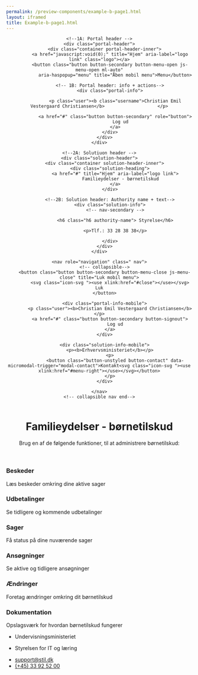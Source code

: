 ```yaml
--- 
permalink: /preview-components/example-b-page1.html
layout: iframed 
title: Example-b-page1.html
---
```

<header class="header" role="banner">

    <!--1A: Portal header -->
    <div class="portal-header">
        <div class="container portal-header-inner">
            <a href="javascript:void(0);" title="Hjem" aria-label="logo link" class="logo"></a>
            <button class="button button-secondary button-menu-open js-menu-open ml-auto"
                aria-haspopup="menu" title="Åben mobil menu">Menu</button>

            <!-- 1B: Portal header: info + actions-->
            <div class="portal-info">

                <p class="user"><b class="username">Christian Emil Vestergaard Christiansen</b>                    </p>

                <a href="#" class="button button-secondary" role="button">
                    Log ud
                </a>
            </div>
        </div>
    </div>

    <!--2A: Solutiuon header -->
    <div class="solution-header">
        <div class="container solution-header-inner">
            <div class="solution-heading">
                <a href="#" title="Hjem" aria-label="logo link">
                    Familieydelser - børnetilskud
                </a>
            </div>

            <!--2B: Solution header: Authority name + text-->
            <div class="solution-info">
                <!-- nav-secondary -->

                <h6 class="h6 authority-name"> Styrelse</h6>

                <p>Tlf.: 33 28 38 38</p>

            </div>
        </div>
    </div>

    <nav role="navigation" class=" nav">
        <!-- collapsible-->
        <button class="button button-secondary button-menu-close js-menu-close" title="Luk mobil menu">
            <svg class="icon-svg "><use xlink:href="#close"></use></svg> Luk
        </button>

        <div class="portal-info-mobile">
            <p class="user"><b>Christian Emil Vestergaard Christiansen</b></p>
            <a href="#" class="button button-secondary button-signout">
                Log ud
            </a>
        </div>

        <div class="solution-info-mobile">
            <p><b>Erhvervsministeriet</b></p>
            <p>
                <button class="button-unstyled button-contact" data-micromodal-trigger="modal-contact">Kontakt<svg class="icon-svg "><use xlink:href="#menu-right"></use></svg></button>
            </p>
        </div>

    </nav>
    <!-- collapsible nav end-->
</header>
<div class="overlay"></div>

<div class="container page-container">
    <header>
        <h1>Familieydelser - børnetilskud</h1>
        <p class="font-lead">Brug en af de følgende funktioner, til at administrere børnetilskud:</p>
    </header>
    <section class="content">
        <h3>
            <a>Beskeder</a>
        </h3>
        <p class="mt-0">Læs beskeder omkring dine aktive sager</p>
        <h3>
            <a>Udbetalinger</a>
        </h3>
        <p class="mt-0">Se tidligere og kommende udbetalinger</p>
        <h3>
            <a>Sager</a>
        </h3>
        <p class="mt-0">Få status på dine nuværende sager</p>
        <h3>
            <a>Ansøgninger</a>
        </h3>
        <p class="mt-0">Se aktive og tidligere ansøgninger</p>
        <h3>
            <a>Ændringer</a>
        </h3>
        <p class="mt-0">Foretag ændringer omkring dit børnetilskud</p>
        <h3>
            <a>Dokumentation</a>
        </h3>
        <p class="mt-0">Opslagsværk for hvordan børnetilskud fungerer</p>
    </section>
</div>

<footer>
    <div class="footer">
        <div class="container">
            <div class="row">
                <div class="col-12 col-sm-12 col-md-6 col-lg-6 footer-col">
                    <div class="align-left">
                        <ul class="unstyled-list">
                            <li>
                                <span class="h5 weight-semibold" title="Ansvarlig myndighed"
                                    aria-label="Ansvarlig myndighed">Undervisningsministeriet</span>
                            </li>
                            <li>
                                <p>Styrelsen for IT og læring</p>
                            </li>
                        </ul>
                    </div>
                </div>
                <div class="col-12 col-sm-12 col-md-6 col-lg-6 footer-col">
                    <div class="align-right">
                        <ul class="unstyled-list">
                            <li>
                                <a class="function-link" href="mailto:support@stil.dk">support@stil.dk</a>
                            </li>
                            <li>
                                <a class="function-link" href="tel:004533925200">(+45) 33 92 52 00</a>
                            </li>
                        </ul>
                    </div>
                </div>
            </div>
        </div>
    </div>
</footer>